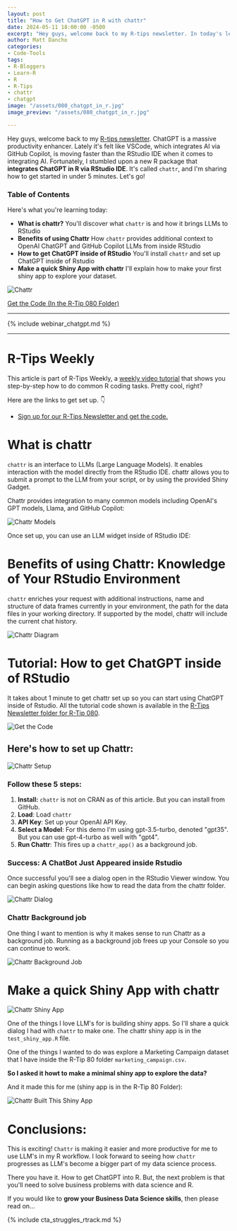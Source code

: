 ```yaml
---
layout: post
title: "How to Get ChatGPT in R with chattr"
date: 2024-05-11 18:00:00 -0500
excerpt: "Hey guys, welcome back to my R-tips newsletter. In today's lesson, I'm sharing how to get ChatGPT in R with `chattr`. Let's go!" 
author: Matt Dancho
categories:
- Code-Tools
tags:
- R-Bloggers
- Learn-R
- R
- R-Tips
- chattr
- chatgpt
image: "/assets/080_chatgpt_in_r.jpg"
image_preview: "/assets/080_chatgpt_in_r.jpg"

---
```


Hey guys, welcome back to my [R-tips newsletter](https://learn.business-science.io/r-tips-newsletter?el=website). ChatGPT is a massive productivity enhancer. Lately it's felt like VSCode, which integrates AI via GitHub Copilot, is moving faster than the RStudio IDE when it comes to integrating AI. Fortunately, I stumbled upon a new R package that **integrates ChatGPT in R via RStudio IDE**. It's called `chattr`, and I'm sharing how to get started in under 5 minutes. Let's go!

### Table of Contents

Here's what you're learning today:

* **What is chattr?** You'll discover what `chattr` is and how it brings LLMs to RStudio
* **Benefits of using Chattr** How `chattr` provides additional context to OpenAI ChatGPT and GitHub Copilot LLMs from inside RStudio
* **How to get ChatGPT inside of RStudio** You'll install `chattr` and set up ChatGPT inside of Rstudio
* **Make a quick Shiny App with chattr** I'll explain how to make your first shiny app to explore your dataset.

![Chattr](/assets/080_chattr_code.jpg)

<p class="text-center date"><a href="https://learn.business-science.io/r-tips-newsletter?el=website" target="_blank">Get the Code (In the R-Tip 080 Folder)</a></p>

---

{% include webinar_chatgpt.md %}

---

# R-Tips Weekly

This article is part of R-Tips Weekly, a <a href="https://learn.business-science.io/r-tips-newsletter?el=website" target="_blank">weekly video tutorial</a> that shows you step-by-step how to do common R coding tasks. Pretty cool, right?

<p>Here are the links to get set up. 👇</p>

<ul> 
    <li><a href="https://learn.business-science.io/r-tips-newsletter?el=website" target="_blank">Sign up for our R-Tips Newsletter and get the code.</a></li> 
    <!-- <li><a href="https://youtu.be/fkwKQi7skAw">YouTube Tutorial</a></li>-->
</ul>


# What is chattr

`chattr` is an interface to LLMs (Large Language Models). It enables interaction with the model directly from the RStudio IDE. chattr allows you to submit a prompt to the LLM from your script, or by using the provided Shiny Gadget.

Chattr provides integration to many common models including OpenAI's GPT models, Llama, and GitHub Copilot:

![Chattr Models](/assets/080_chattr_models.jpg)

Once set up, you can use an LLM widget inside of RStudio IDE:

# Benefits of using Chattr: Knowledge of Your RStudio Environment

`chattr` enriches your request with additional instructions, name and structure of data frames currently in your environment, the path for the data files in your working directory. If supported by the model, chattr will include the current chat history.

![Chattr Diagram](/assets/080_chattr_diagram.jpg)

# Tutorial: How to get ChatGPT inside of RStudio

It takes about 1 minute to get chattr set up so you can start using ChatGPT inside of Rstudio. All the tutorial code shown is available in the [R-Tips Newsletter folder for R-Tip 080](https://learn.business-science.io/r-tips-newsletter?el=website).

![Get the Code](/assets/080_get_the_code.jpg)

## Here's how to set up Chattr:

![Chattr Setup](/assets/0880_chattr_setup.jpg)

### Follow these 5 steps:

1. **Install:** `chattr` is not on CRAN as of this article. But you can install from GitHub. 
2. **Load**: Load `chattr`
3. **API Key**: Set up your OpenAI API Key.
4. **Select a Model**: For this demo I'm using gpt-3.5-turbo, denoted "gpt35". But you can use gpt-4-turbo as well with "gpt4".
5. **Run Chattr**: This fires up a `chattr_app()` as a background job. 

### Success: A ChatBot Just Appeared inside Rstudio

Once successful you'll see a dialog open in the RStudio Viewer window. You can begin asking questions like how to read the data from the chattr folder. 

![Chattr Dialog](/assets/080_chattr_dialog.jpg)

### Chattr Background job

One thing I want to mention is why it makes sense to run Chattr as a background job. Running as a background job frees up your Console so you can continue to work. 

![Chattr Background Job](/assets/080_chattr_background_job.jpg)

# Make a quick Shiny App with chattr

![Chattr Shiny App](/assets/080_chattr_shiny_app.jpg)

One of the things I love LLM's for is building shiny apps. So I'll share a quick dialog I had with `chattr` to make one. The chattr shiny app is in the `test_shiny_app.R` file. 

One of the things I wanted to do was explore a Marketing Campaign dataset that I have inside the R-Tip 80 folder `marketing_campaign.csv`. 

**So I asked it howt to make a minimal shiny app to explore the data?**

And it made this for me (shiny app is in the R-Tip 80 Folder):


![Chattr Built This Shiny App](/assets/080_chattr_built_shiny_app.jpg)

# Conclusions:

This is exciting! `Chattr` is making it easier and more productive for me to use LLM's in my R workflow. I look forward to seeing how `chattr` progresses as LLM's become a bigger part of my data science process. 

There you have it. How to get ChatGPT into R. But, the next problem is that you'll need to solve business problems with data science and R. 

If you would like to **grow your Business Data Science skills**, then please read on...

{% include cta_struggles_rtrack.md %}


